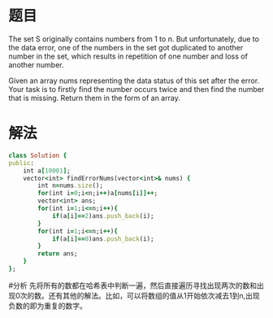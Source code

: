 # 题目
The set S originally contains numbers from 1 to n. But unfortunately, due to the data error, one of the numbers in the set got duplicated to another number in the set, which results in repetition of one number and loss of another number.

Given an array nums representing the data status of this set after the error. Your task is to firstly find the number occurs twice and then find the number that is missing. Return them in the form of an array.

# 解法

```ruby
class Solution {
public:
    int a[10001];
    vector<int> findErrorNums(vector<int>& nums) {
        int n=nums.size();
        for(int i=0;i<n;i++)a[nums[i]]++;
        vector<int> ans;
        for(int i=1;i<=n;i++){
            if(a[i]==2)ans.push_back(i);
        }
        for(int i=1;i<=n;i++){
            if(a[i]==0)ans.push_back(i);
        }
        return ans;
    }
};

```

 #分析
 先将所有的数都在哈希表中判断一遍，然后直接遍历寻找出现两次的数和出现0次的数。还有其他的解法。比如，可以将数组的值从1开始依次减去1到n,出现负数的即为重复的数字。
